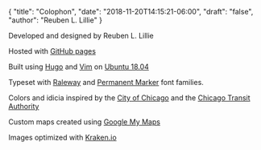 {
	"title": "Colophon",
	"date": "2018-11-20T14:15:21-06:00",
	"draft": "false",
	"author": "Reuben L. Lillie"
}

Developed and designed by Reuben L. Lillie

Hosted with [GitHub pages](https://github.com/loopnaz/)

Built using [Hugo](https://gohugo.io)
and [Vim](https://www.vim.org/)
on [Ubuntu 18.04](https://www.ubuntu.com/)

Typeset with [Raleway](https://fonts.google.com/specimen/Raleway/) and [Permanent Marker](https://fonts.google.com/specimen/Permanent+Marker) font families.

Colors and idicia inspired by the [City of Chicago](https://cityofchicago.org/) 
and the [Chicago Transit Authority](https://www.transitchicago.com/)

Custom maps created using [Google My Maps](https://www.google.com/maps/about/mymaps/)

Images optimized with [Kraken.io](https://kraken.io/)
